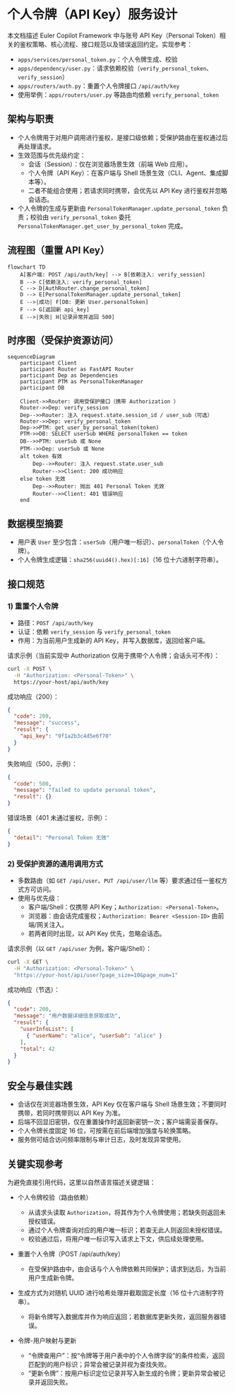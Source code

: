 # 个人令牌（API Key）服务设计

本文档描述 Euler Copilot Framework 中与账号 API Key（Personal Token）相关的鉴权策略、核心流程、接口规范以及错误返回约定。实现参考：

- `apps/services/personal_token.py`：个人令牌生成、校验
- `apps/dependency/user.py`：请求依赖校验（`verify_personal_token`、`verify_session`）
- `apps/routers/auth.py`：重置个人令牌接口 `/api/auth/key`
- 使用举例：`apps/routers/user.py` 等路由均依赖 `verify_personal_token`

## 架构与职责

- 个人令牌用于对用户调用进行鉴权，是接口级依赖；受保护路由在鉴权通过后再处理请求。
- 生效范围与优先级约定：
  - 会话（Session）：仅在浏览器场景生效（前端 Web 应用）。
  - 个人令牌（API Key）：在客户端与 Shell 场景生效（CLI、Agent、集成脚本等）。
  - 二者不能组合使用；若请求同时携带，会优先以 API Key 进行鉴权并忽略会话态。
- 个人令牌的生成与更新由 `PersonalTokenManager.update_personal_token` 负责；校验由 `verify_personal_token` 委托 `PersonalTokenManager.get_user_by_personal_token` 完成。

## 流程图（重置 API Key）

```mermaid
flowchart TD
    A[客户端: POST /api/auth/key] --> B[依赖注入: verify_session]
    B --> C[依赖注入: verify_personal_token]
    C --> D[AuthRouter.change_personal_token]
    D --> E[PersonalTokenManager.update_personal_token]
    E -->|成功| F[DB: 更新 User.personalToken]
    F --> G[返回新 api_key]
    E -->|失败| H[记录异常并返回 500]
```

## 时序图（受保护资源访问）

```mermaid
sequenceDiagram
    participant Client
    participant Router as FastAPI Router
    participant Dep as Dependencies
    participant PTM as PersonalTokenManager
    participant DB

    Client->>Router: 调用受保护接口（携带 Authorization ）
    Router->>Dep: verify_session
    Dep-->>Router: 注入 request.state.session_id / user_sub（可选）
    Router->>Dep: verify_personal_token
    Dep->>PTM: get_user_by_personal_token(token)
    PTM->>DB: SELECT userSub WHERE personalToken == token
    DB-->>PTM: userSub 或 None
    PTM-->>Dep: userSub 或 None
    alt token 有效
        Dep-->>Router: 注入 request.state.user_sub
        Router-->>Client: 200 成功响应
    else token 无效
        Dep-->>Router: 抛出 401 Personal Token 无效
        Router-->>Client: 401 错误响应
    end
```

## 数据模型摘要

- 用户表 `User` 至少包含：`userSub`（用户唯一标识）、`personalToken`（个人令牌）。
- 个人令牌生成逻辑：`sha256(uuid4().hex)[:16]`（16 位十六进制字符串）。

## 接口规范

### 1) 重置个人令牌

- 路径：`POST /api/auth/key`
- 认证：依赖 `verify_session` 与 `verify_personal_token`
- 作用：为当前用户生成新的 API Key，并写入数据库，返回给客户端。

请求示例（当前实现中 Authorization 仅用于携带个人令牌；会话头可不传）：

```bash
curl -X POST \
  -H "Authorization: <Personal-Token>" \
  https://your-host/api/auth/key
```

成功响应（200）：

```json
{
  "code": 200,
  "message": "success",
  "result": {
    "api_key": "9f1a2b3c4d5e6f70"
  }
}
```

失败响应（500，示例）：

```json
{
  "code": 500,
  "message": "failed to update personal token",
  "result": {}
}
```

错误场景（401 未通过鉴权，示例）：

```json
{
  "detail": "Personal Token 无效"
}
```

### 2) 受保护资源的通用调用方式

- 多数路由（如 `GET /api/user`、`PUT /api/user/llm` 等）要求通过任一鉴权方式方可访问。
- 使用与优先级：
  - 客户端/Shell：仅携带 API Key；`Authorization: <Personal-Token>`。
  - 浏览器：由会话完成鉴权；`Authorization: Bearer <Session-ID>` 由前端/网关注入。
  - 若两者同时出现，以 API Key 优先，忽略会话态。

请求示例（以 `GET /api/user` 为例，客户端/Shell）：

```bash
curl -X GET \
  -H "Authorization: <Personal-Token>" \
  "https://your-host/api/user?page_size=10&page_num=1"
```

成功响应（节选）：

```json
{
  "code": 200,
  "message": "用户数据详细信息获取成功",
  "result": {
    "userInfoList": [
      { "userName": "alice", "userSub": "alice" }
    ],
    "total": 42
  }
}
```

## 安全与最佳实践

- 会话仅在浏览器场景生效，API Key 仅在客户端与 Shell 场景生效；不要同时携带，若同时携带则以 API Key 为准。
- 后端不回显旧密钥，仅在重置操作时返回新密钥一次；客户端需妥善保存。
- 个人令牌长度固定 16 位，可按需在前后端增加强度与轮换策略。
- 服务侧可结合访问频率限制与审计日志，及时发现异常使用。

## 关键实现参考

为避免直接引用代码，这里以自然语言描述关键逻辑：

- 个人令牌校验（路由依赖）
  - 从请求头读取 `Authorization`，将其作为个人令牌使用；若缺失则返回未授权错误。
  - 通过个人令牌查询对应的用户唯一标识；若查无此人则返回未授权错误。
  - 校验通过后，将用户唯一标识写入请求上下文，供后续处理使用。

- 重置个人令牌（POST /api/auth/key）
  - 在受保护路由中，由会话与个人令牌依赖共同保护；请求到达后，为当前用户生成新令牌。
- 生成方式为对随机 UUID 进行哈希处理并截取固定长度（16 位十六进制字符串）。
  - 将新令牌写入数据库并作为响应返回；若数据库更新失败，返回服务器错误。

- 令牌-用户映射与更新
  - “令牌查用户”：按“令牌等于用户表中的个人令牌字段”的条件检索，返回匹配到的用户标识；异常会被记录并视为查找失败。
  - “更新令牌”：按用户标识定位记录并写入新生成的令牌；更新异常会被记录并返回失败。

